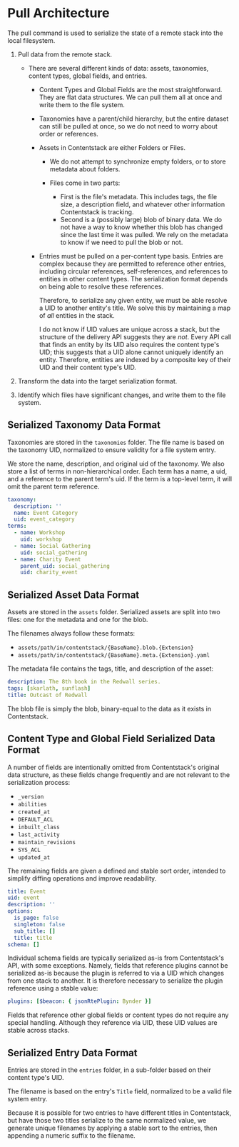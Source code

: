 # Pull Architecture

The pull command is used to serialize the state of a remote stack into the local
filesystem.

1. Pull data from the remote stack.

   - There are several different kinds of data: assets, taxonomies, content
     types, global fields, and entries.

     - Content Types and Global Fields are the most straightforward. They are
       flat data structures. We can pull them all at once and write them to the
       file system.

     - Taxonomies have a parent/child hierarchy, but the entire dataset can
       still be pulled at once, so we do not need to worry about order
       or references.

     - Assets in Contentstack are either Folders or Files.

       - We do not attempt to synchronize empty folders, or to store metadata
         about folders.

       - Files come in two parts:
         - First is the file's metadata. This includes tags, the file size,
           a description field, and whatever other information Contentstack
           is tracking.
         - Second is a (possibly large) blob of binary data. We do not have a
           way to know whether this blob has changed since the last time it was
           pulled. We rely on the metadata to know if we need to pull the blob
           or not.

     - Entries must be pulled on a per-content type basis. Entries are complex
       because they are permitted to reference other entries, including circular
       references, self-references, and references to entities in other
       content types. The serialization format depends on being able to resolve
       these references.

       Therefore, to serialize any given entity, we must be able resolve a UID
       to another entity's title. We solve this by maintaining a map of _all_
       entities in the stack.

       I do not know if UID values are unique across a stack, but the structure
       of the delivery API suggests they are _not_. Every API call that finds an
       entity by its UID also requires the content type's UID; this suggests
       that a UID alone cannot uniquely identify an entity. Therefore, entities
       are indexed by a composite key of their UID and their content type's UID.

2. Transform the data into the target serialization format.

3. Identify which files have significant changes, and write them to the
   file system.

## Serialized Taxonomy Data Format

Taxonomies are stored in the `taxonomies` folder. The file name is based on
the taxonomy UID, normalized to ensure validity for a file system entry.

We store the name, description, and original uid of the taxonomy. We also
store a list of terms in non-hierarchical order. Each term has a name, a uid,
and a reference to the parent term's uid. If the term is a top-level term, it
will omit the parent term reference.

```yaml
taxonomy:
  description: ''
  name: Event Category
  uid: event_category
terms:
  - name: Workshop
    uid: workshop
  - name: Social Gathering
    uid: social_gathering
  - name: Charity Event
    parent_uid: social_gathering
    uid: charity_event
```

## Serialized Asset Data Format

Assets are stored in the `assets` folder. Serialized assets are split into two
files: one for the metadata and one for the blob.

The filenames always follow these formats:

- `assets/path/in/contentstack/{BaseName}.blob.{Extension}`
- `assets/path/in/contentstack/{BaseName}.meta.{Extension}.yaml`

The metadata file contains the tags, title, and description of the asset:

```yaml
description: The 8th book in the Redwall series.
tags: [skarlath, sunflash]
title: Outcast of Redwall
```

The blob file is simply the blob, binary-equal to the data as it exists in
Contentstack.

## Content Type and Global Field Serialized Data Format

A number of fields are intentionally omitted from Contentstack's original
data structure, as these fields change frequently and are not relevant to
the serialization process:

- `_version`
- `abilities`
- `created_at`
- `DEFAULT_ACL`
- `inbuilt_class`
- `last_activity`
- `maintain_revisions`
- `SYS_ACL`
- `updated_at`

The remaining fields are given a defined and stable sort order, intended to
simplify diffing operations and improve readability.

```yaml
title: Event
uid: event
description: ''
options:
  is_page: false
  singleton: false
  sub_title: []
  title: title
schema: []
```

Individual schema fields are typically serialized as-is from Contentstack's
API, with some exceptions. Namely, fields that reference plugins cannot be
serialized as-is because the plugin is referred to via a UID which changes
from one stack to another. It is therefore necessary to serialize the plugin
reference using a stable value:

```yaml
plugins: [$beacon: { jsonRtePlugin: Bynder }]
```

Fields that reference other global fields or content types do not require any
special handling. Although they reference via UID, these UID values are stable
across stacks.

## Serialized Entry Data Format

Entries are stored in the `entries` folder, in a sub-folder based on their
content type's UID.

The filename is based on the entry's `Title` field, normalized to be a valid
file system entry.

Because it is possible for two entries to have different titles in Contentstack,
but have those two titles serialize to the same normalized value, we generate
unique filenames by applying a stable sort to the entries, then appending a
numeric suffix to the filename.
